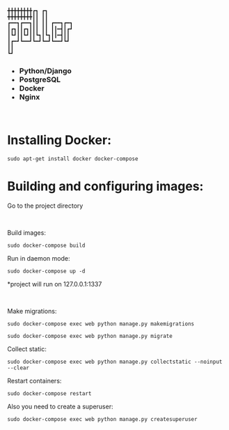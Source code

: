 ```
╋╋╋╋╋╋╋╋┏┓ ┏┓
╋╋╋╋╋╋╋╋┃┃ ┃┃
┏━━┓┏━━┓┃┃ ┃┃ ┏━━┓┏━┓
┃┏┓┃┃┏┓┃┃┃ ┃┃ ┃┃━┫┃┏┛
┃┗┛┃┃┗┛┃┃┗┓┃┗┓┃┃━┫┃┃
┃┏━┛┗━━┛┗━┛┗━┛┗━━┛┗┛
┃┃
┗┛
```

<h3>

* Python/Django
* PostgreSQL
* Docker
* Nginx

</h3>

<br>

<h1>
Installing Docker:
</h1>

```
sudo apt-get install docker docker-compose
```

<h1>
Building and configuring images:
</h1>

Go to the project directory

<br>

Build images:
```
sudo docker-compose build
```

Run in daemon mode:
```
sudo docker-compose up -d
```
*project will run on 127.0.0.1:1337

<br>

Make migrations:
```
sudo docker-compose exec web python manage.py makemigrations
```
```
sudo docker-compose exec web python manage.py migrate 
```

Collect static:
```
sudo docker-compose exec web python manage.py collectstatic --noinput --clear
```

Restart containers:
```
sudo docker-compose restart
```

Also you need to create a superuser:
```
sudo docker-compose exec web python manage.py createsuperuser
```
